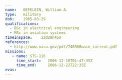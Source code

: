 ```yaml
---
name:	OEFELEIN, William A.
type:	military
dob:	1965-03-29
qualifications:
  - BSc in electrical engineering
  - MSc in aviation systems
timeinspace:	12d20h45m
references:
  - http://www.nasa.gov/pdf/740566main_current.pdf
missions:
   - name: STS-116
     time_start:   2006-12-10T01:47:35Z
     time_end:     2006-12-22T22:33Z
evas:
---
```

